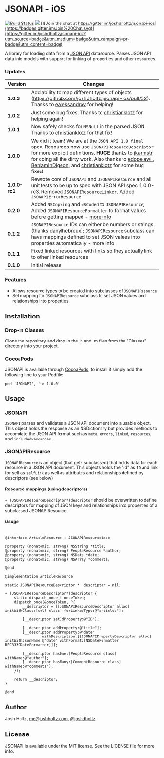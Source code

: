 # JSONAPI - iOS

[![Build Status](https://travis-ci.org/joshdholtz/jsonapi-ios.png?branch=master)](https://travis-ci.org/joshdholtz/jsonapi-ios)
![](https://cocoapod-badges.herokuapp.com/v/JSONAPI/badge.png)
[![Join the chat at https://gitter.im/joshdholtz/jsonapi-ios](https://badges.gitter.im/Join%20Chat.svg)](https://gitter.im/joshdholtz/jsonapi-ios?utm_source=badge&utm_medium=badge&utm_campaign=pr-badge&utm_content=badge)

A library for loading data from a [JSON API](http://jsonapi.org) datasource. Parses JSON API data into models with support for linking of properties and other resources.

### Updates

Version | Changes
--- | ---
**1.0.3** | Add ability to map different types of objects (https://github.com/joshdholtz/jsonapi-ios/pull/32). Thanks to [ealeksandrov](https://github.com/ealeksandrov) for helping!
**1.0.2** | Just some bug fixes. Thanks to [christianklotz](https://github.com/christianklotz) for helping again!
**1.0.1** | Now safely checks for `NSNull` in the parsed JSON. Thanks to [christianklotz](https://github.com/christianklotz) for that fix!
**1.0.0** | We did it team! We are at the `JSON API 1.0 final` spec. Resources now use `JSONAPIResourceDescriptor` for more explicit definitions. **HUGE** thanks to [jkarmstr](https://github.com/jkarmstr) for doing all the dirty work. Also thanks to [edopelawi ](https://github.com/edopelawi ), [BenjaminDigeon](https://github.com/BenjaminDigeon), and [christianklotz](https://github.com/christianklotz) for some bug fixes!
**1.0.0-rc1** | Rewrote core of `JSONAPI` and `JSONAPIResource` and all unit tests to be up to spec with JSON API spec 1.0.0-rc3. Removed `JSONAPIResourceLinker`. Added `JSONAPIErrorResource`
**0.2.0** | Added `NSCopying` and `NSCoded` to `JSONAPIResource`; Added `JSONAPIResourceFormatter` to format values before getting mapped - [more info](#formatter)
**0.1.2** | `JSONAPIResource` IDs can either be numbers or strings (thanks [danylhebreux](https://github.com/danylhebreux)); `JSONAPIResource` subclass can have mappings defined to set JSON values into properties automatically - [more info](#resource-mappings)
**0.1.1** | Fixed linked resources with links so they actually link to other linked resources
**0.1.0** | Initial release

### Features
- Allows resource types to be created into subclasses of `JSONAPIResource`
- Set mapping for `JSONAPIResource` subclass to set JSON values and relationships into properties

## Installation

### Drop-in Classes
Clone the repository and drop in the .h and .m files from the "Classes" directory into your project.

### CocoaPods

JSONAPI is available through [CocoaPods](http://cocoapods.org), to install
it simply add the following line to your Podfile:

    pod 'JSONAPI', '~> 1.0.0'

## Usage

### JSONAPI
`JSONAPI` parses and validates a JSON API document into a usable object. This object holds the response as an NSDictionary but provides methods to accomdate the JSON API format such as `meta`, `errors`, `linked`, `resources`, and `includedResources`.

### JSONAPIResource
`JSONAPIResource` is an object (that gets subclassed) that holds data for each resource in a JSON API document. This objects holds the "id" as `ID` and link for self as `selfLink` as well as attributes and relationships defined by descriptors (see below)

#### Resource mappings (using descriptors)
`+ (JSONAPIResourceDescriptor*)descriptor` should be overwritten to define descriptors for mapping of JSON keys and relationships into properties of a subclassed JSONAPIResource.

##### Usage

````objc

@interface ArticleResource : JSONAPIResourceBase

@property (nonatomic, strong) NSString *title;
@property (nonatomic, strong) PeopleResource *author;
@property (nonatomic, strong) NSDate *date;
@property (nonatomic, strong) NSArray *comments;

@end

@implementation ArticleResource

static JSONAPIResourceDescriptor *__descriptor = nil;

+ (JSONAPIResourceDescriptor*)descriptor {
    static dispatch_once_t onceToken;
    dispatch_once(&onceToken, ^{
        __descriptor = [[JSONAPIResourceDescriptor alloc] initWithClass:[self class] forLinkedType:@"articles"];

        [__descriptor setIdProperty:@"ID"];

        [__descriptor addProperty:@"title"];
        [__descriptor addProperty:@"date"
                 withDescription:[[JSONAPIPropertyDescriptor alloc] initWithJsonName:@"date" withFormat:[NSDateFormatter RFC3339DateFormatter]]];

        [__descriptor hasOne:[PeopleResource class] withName:@"author"];
        [__descriptor hasMany:[CommentResource class] withName:@"comments"];
    });

    return __descriptor;
}

@end

````

## Author

Josh Holtz, me@joshholtz.com, [@joshdholtz](https://twitter.com/joshdholtz)

## License

JSONAPI is available under the MIT license. See the LICENSE file for more info.
